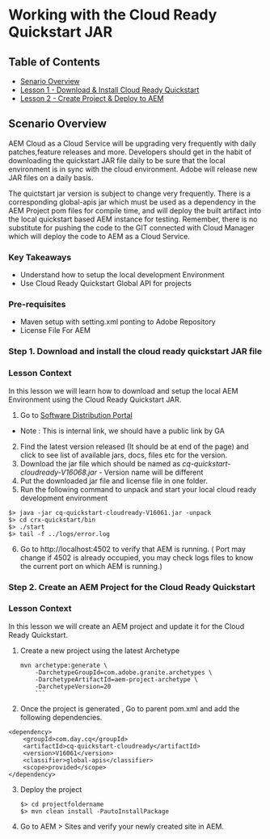 # Working with the Cloud Ready Quickstart JAR

## Table of Contents
* [Senario Overview](#scenario-overview)
* [Lesson 1 - Download & Install Cloud Ready Quickstart](#lesson-1---Download-&-Install-Cloud-Ready-Quickstart)
* [Lesson 2 - Create Project & Deploy to AEM ](#lesson-2---Create-AEM-Project-for-Cloud-Ready-Quickstart)

## Scenario Overview
AEM Cloud as a Cloud Service will be upgrading very frequently with daily patches,feature releases and more. Developers should get in the habit of downloading the quickstart JAR file daily to be sure that the local environment is in sync with the cloud environment. Adobe will release new JAR files on a daily basis. 

The quictstart jar version is subject to change very frequently. There is a corresponding global-apis jar which must be used as a dependency in the AEM Project pom files for compile time,  and will deploy the built artifact into the local quickstart based AEM instance for testing. Remember, there is no substitute for pushing the code to the GIT connected with Cloud Manager which will deploy the code to AEM as a Cloud Service. 

### Key Takeaways

* Understand how to setup the local development Environment
* Use Cloud Ready Quickstart Global API for projects

### Pre-requisites

* Maven setup with setting.xml ponting to Adobe Repository
* License File For AEM

### Step 1. Download and install the cloud ready quickstart JAR file

### Lesson Context
In this lesson we will learn how to download and setup the local AEM Environment using the Cloud Ready Quickstart JAR.

1. Go to [Software Distribution Portal](https://downloads.experiencecloud.adobe.com/)

* Note : This is internal link, we should have a public link by GA 

2. Find the latest version released (It should be at end of the page) and click to see list of available jars, docs, files etc for the version.
3. Download the jar file which should be named as *cq-quickstart-cloudready-V16068.jar* - Version name will be different
4. Put the downloaded jar file and license file in one folder.
5.  Run the following command to unpack and start your local cloud ready development environment
   ```
   $> java -jar cq-quickstart-cloudready-V16061.jar -unpack
   $> cd crx-quickstart/bin
   $> ./start
   $> tail -f ../logs/error.log

   ```     
6. Go to http://localhost:4502 to verify that AEM is running. ( Port may change if 4502 is already occupied, you may check logs files to know the current port on which AEM is running.)


### Step 2. Create an AEM Project for the Cloud Ready Quickstart

### Lesson Context
In this lesson we will create an AEM project and update it for the Cloud Ready Quickstart.


1. Create a new project using the latest Archetype
    ```
    mvn archetype:generate \
        -DarchetypeGroupId=com.adobe.granite.archetypes \
        -DarchetypeArtifactId=aem-project-archetype \
        -DarchetypeVersion=20
        ```
2. Once the project is generated , Go to parent pom.xml and add the following dependencies.

```
<dependency>
    <groupId>com.day.cq</groupId>
    <artifactId>cq-quickstart-cloudready</artifactId>
    <version>V16061</version>
    <classifier>global-apis</classifier>
    <scope>provided</scope>
</dependency>

```
3. Deploy the project
   ```
   $> cd projectfoldername
   $> mvn clean install -PautoInstallPackage

   ```

4. Go to AEM > Sites and verify your newly created site in AEM.

